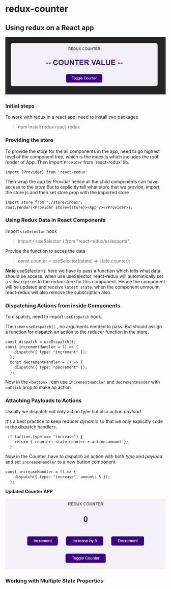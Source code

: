 # redux-counter

## Using redux on a React app

![Intro Image](/src/assets/intro.jpg)

### Initial steps

To work with redux in a react app, need to install two packages

> npm install redux react-redux

### Providing the store

To provide the store for the all components in the app, need to go highest level of the component tree, which is the index.js which includes the root render of App.
Then import `Provider` from 'react-redux' lib.

```
import {Provider} from 'react-redux'
```

Then wrap the app by _Provider_ hence all the child components can have access to the _store_
But to explicitly tell what store that we provide, import the store js and then set store prop with the imported store

```
import store from "./store/index";
root.render(<Provider store={store}><App /></Provider>);

```

### Using Redux Data in React Components

import `useSelector` hook

> import { useSelector } from "react-redux/es/exports";

Provide the function to acces the data

> const counter = useSelector((state) => state.counter);

**Note**
useSelector(): here we have to pass a function which tells what data should be access.
when use useSelector, react-redux will automatically set a `subscription` to the redux store for this component.
Hence the component will be updated and receive `latest state`.
when the component unmount, react-redux will also remove the subscription also.

### Dispatching Actions from inside Components

To dispatch, need to import `useDispatch` hook.

Then use `useDispatch()` , no arguments needed to pass. But should assign a function for dispatch an action to the reducer function in the store.

```
const dispatch = useDispatch();
const incrementHandler = () => {
    dispatch({ type: "increment" });
  };
  const decrementHandler = () => {
    dispatch({ type: "decrement" });
  };
```

Now in the `<button>` , can use `incrementHandler` and `decrementHander` with `onClick` prop to make an action

### Attaching Payloads to Actions

Usually we dispatch not only action.type but also action _payload_.

It's a best practice to keep reducer _dynamic_ so that we only explicitly code in the dispatch handlers.

```
 if (action.type === "increase") {
    return { counter: state.counter + action.amount };
  }
```

Now in the Counter, have to dispatch an action with both _type_ and _payload_ and set `increaseHandler` to a new button component

```
const increaseHandler = () => {
    dispatch({ type: "increase", amount: 5 });
  };
```

**Updated Counter APP**

![update1](/src/assets/update1.jpg)

### Working with Multiple State Properties
